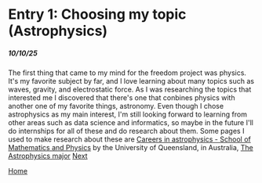 # Entry 1: Choosing my topic (Astrophysics)
##### 10/10/25

The first thing that came to my mind for the freedom project was physics. It's my favorite subject by far, and I love learning about many topics such as waves, gravity, and electrostatic force. As I was researching the topics that interested me I discovered that there's one that conbines physics with another one of my favorite things, astronomy. Even though I chose astrophysics as my main interest, I'm still looking forward to learning from other areas such as data science and informatics, so maybe in the future I'll do internships for all of these and do research about them. Some pages I used to make research about these are 
[Careers in astrophysics - School of Mathematics and Physics](https://smp.uq.edu.au/research/astrophysics/study/careers-astrophysics)
by the University of Queensland, in Australia, [The Astrophysics major](https://astronomy.williams.edu/majoring-options/astrophysics/)
[Next](entry02.md)

[Home](../README.md) 
